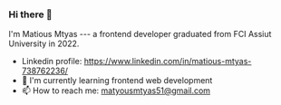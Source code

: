 ### Hi there 👋
I'm Matious Mtyas --- a frontend developer graduated from FCI Assiut University in 2022.

- Linkedin profile: https://www.linkedin.com/in/matious-mtyas-738762236/
- 🌱 I'm currently learning frontend web development
- 📫 How to reach me: matyousmtyas51@gmail.com


